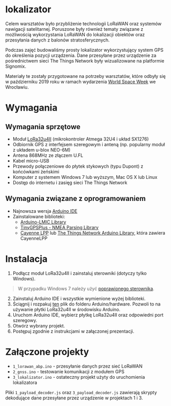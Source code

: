 # lokalizator
Celem warsztatów było przybliżenie technologii LoRaWAN oraz systemów nawigacji satelitarnej. Poruszone były również tematy związane z możliwością wykorzystania LoRaWAN do lokalizacji obiektów oraz przesyłania danych z balonów stratosferycznych. 

Podczas zajęć budowaliśmy prosty lokalizator wykorzystujący system GPS do określenia pozycji urządzenia. Dane przesyłane przez urządzenie za pośrednictwem sieci The Things Network były wizualizowane na platformie Signomix.  

Materiały te zostały przygotowane na potrzeby warsztatów, które odbyły się w październiku 2019 roku w ramach wydarzenia [World Space Week](http://worldspaceweek.pl) we Wrocławiu.

# Wymagania

## Wymagania sprzętowe

* Moduł [LoRa32u4II](docs/LoRa32u4II_datasheet.pdf) (mikrokontroler Atmega 32U4 i układ SX1276)
* Odbiornik GPS z interfejsem szeregowym i anteną (np. popularny moduł z układem u-blox NEO-6M)
* Antena 868MHz ze złączem U.FL
* Kabel micro-USB
* Przewody połączeniowe do płytek stykowych (typu Dupont) z końcówkami żeńskimi
* Komputer z systemem Windows 7 lub wyższym, Mac OS X lub Linux
* Dostęp do internetu i zasięg sieci The Things Network

## Wymagania związane z oprogramowaniem
- Najnowsza wersja [Arduino IDE](https://www.arduino.cc/en/main/software)
- Zainstalowane biblioteki:
  - [Arduino-LMIC Library](https://github.com/matthijskooijman/arduino-lmic)
  - [TinyGPSPlus - NMEA Parsing Library](https://github.com/mikalhart/TinyGPSPlus)
  - [Cayenne LPP](https://github.com/ElectronicCats/CayenneLPP) lub [The Things Network Arduino Library](https://github.com/TheThingsNetwork/arduino-device-lib), która zawiera CayenneLPP

# Instalacja

1. Podłącz moduł LoRa32u4II i zainstaluj sterowniki (dotyczy tylko Windows). 
> W przypadku Windows 7 należy użyć [poprawionego sterownika](hardware/w7driver.zip).
2. Zainstaluj Arduino IDE i wszystkie wymienione wyżej biblioteki.
3. Ściągnij i rozpakuj [ten](hardware/BSFrance.zip) plik do folderu Arduino/hardware. Pozwoli to na używanie płytki LoRa32u4II w środowisku Arduino.
4. Uruchom Arduino IDE, wybierz płytkę LoRa32u4II oraz odpowiedni port szeregowy.
5. Otwórz wybrany projekt.
6. Postępuj zgodnie z instrukcjami w załączonej prezentacji.

# Załączone projekty
* `1_lorawan_abp.ino` - przesyłanie danych przez sieć LoRaWAN 
* `2_gnss.ino` - testowanie komunikacji z modułem GPS
* `3_lokalizator.ino` - ostateczny projekt użyty do uruchomienia lokalizatora

Pliki `1_payload_decoder.js` oraz `3_payload_decoder.js` zawierają skrypty dekodujące dane przesyłane przez urządzenie w projektach 1 i 3.
